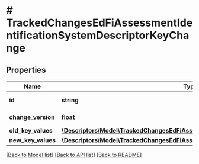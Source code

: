 # # TrackedChangesEdFiAssessmentIdentificationSystemDescriptorKeyChange

## Properties

Name | Type | Description | Notes
------------ | ------------- | ------------- | -------------
**id** | **string** | Resource identifier | [optional]
**change_version** | **float** | Change version | [optional]
**old_key_values** | [**\Descriptors\Model\TrackedChangesEdFiAssessmentIdentificationSystemDescriptorKey**](TrackedChangesEdFiAssessmentIdentificationSystemDescriptorKey.md) |  | [optional]
**new_key_values** | [**\Descriptors\Model\TrackedChangesEdFiAssessmentIdentificationSystemDescriptorKey**](TrackedChangesEdFiAssessmentIdentificationSystemDescriptorKey.md) |  | [optional]

[[Back to Model list]](../../README.md#models) [[Back to API list]](../../README.md#endpoints) [[Back to README]](../../README.md)
